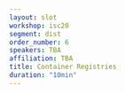 ```yaml
---
layout: slot
workshop: isc20
segment: dist
order_number: 6
speakers: TBA
affiliation: TBA
title: Container Registries
duration: "10min"
---
```

